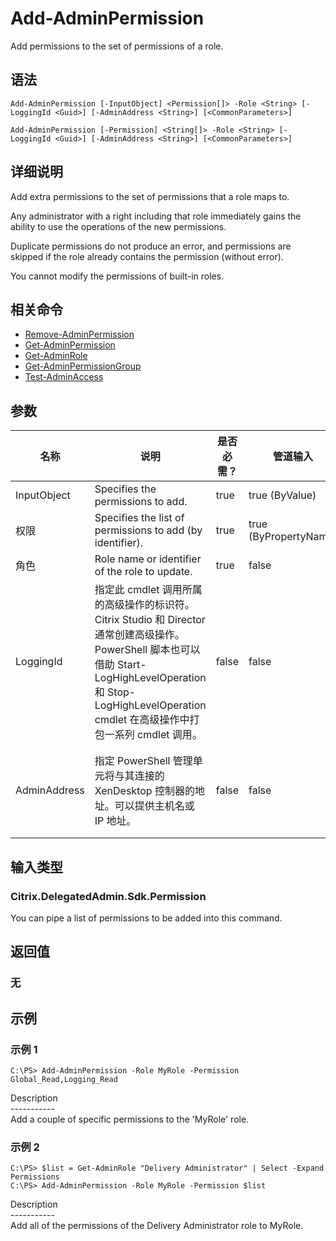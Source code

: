 # Add-AdminPermission

Add permissions to the set of permissions of a role.

## 语法

    Add-AdminPermission [-InputObject] <Permission[]> -Role <String> [-LoggingId <Guid>] [-AdminAddress <String>] [<CommonParameters>]
    
    Add-AdminPermission [-Permission] <String[]> -Role <String> [-LoggingId <Guid>] [-AdminAddress <String>] [<CommonParameters>]
    

## 详细说明

Add extra permissions to the set of permissions that a role maps to.

Any administrator with a right including that role immediately gains the ability to use the operations of the new permissions.

Duplicate permissions do not produce an error, and permissions are skipped if the role already contains the permission (without error).

You cannot modify the permissions of built-in roles.

## 相关命令

- [Remove-AdminPermission](Remove-AdminPermission.html)
- [Get-AdminPermission](Get-AdminPermission.html)
- [Get-AdminRole](Get-AdminRole.html)
- [Get-AdminPermissionGroup](Get-AdminPermissionGroup.html)
- [Test-AdminAccess](Test-AdminAccess.html)

## 参数

| 名称           | 说明                                                                                                                                                                     | 是否必需？ | 管道输入                  | 默认值                                   |
| ------------ | ---------------------------------------------------------------------------------------------------------------------------------------------------------------------- | ----- | --------------------- | ------------------------------------- |
| InputObject  | Specifies the permissions to add.                                                                                                                                      | true  | true (ByValue)        |                                       |
| 权限           | Specifies the list of permissions to add (by identifier).                                                                                                              | true  | true (ByPropertyName) |                                       |
| 角色           | Role name or identifier of the role to update.                                                                                                                         | true  | false                 |                                       |
| LoggingId    | 指定此 cmdlet 调用所属的高级操作的标识符。 Citrix Studio 和 Director 通常创建高级操作。 PowerShell 脚本也可以借助 Start-LogHighLevelOperation 和 Stop-LogHighLevelOperation cmdlet 在高级操作中打包一系列 cmdlet 调用。 | false | false                 |                                       |
| AdminAddress | 指定 PowerShell 管理单元将与其连接的 XenDesktop 控制器的地址。可以提供主机名或 IP 地址。                                                                                                             | false | false                 | Localhost。一旦有 cmdlet 提供了某个值，此值将变为默认值。 |

## 输入类型

### Citrix.DelegatedAdmin.Sdk.Permission

You can pipe a list of permissions to be added into this command.

## 返回值

### 无

## 示例

### 示例 1

    C:\PS> Add-AdminPermission -Role MyRole -Permission Global_Read,Logging_Read
    

Description  
\---\---\-----  
Add a couple of specific permissions to the 'MyRole' role.

### 示例 2

    C:\PS> $list = Get-AdminRole "Delivery Administrator" | Select -Expand Permissions
    C:\PS> Add-AdminPermission -Role MyRole -Permission $list
    

Description  
\---\---\-----  
Add all of the permissions of the Delivery Administrator role to MyRole.